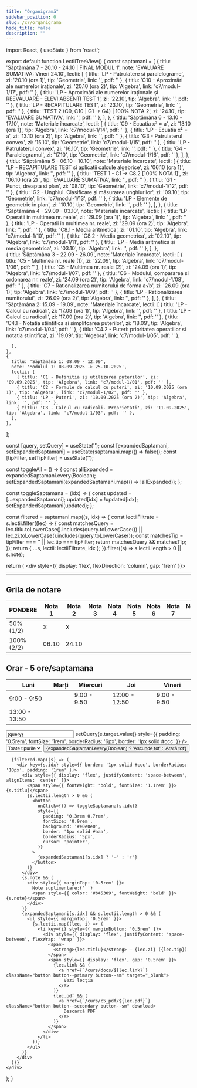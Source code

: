 ```yaml
---
title: "Organigramă"
sidebar_position: 0
slug: /c7/organigrama
hide_title: false
description: ""
---
```

import React, { useState } from 'react';


export default function LectiiTreeView() {
  const saptamani = [
    {
      titlu: 'Săptămâna 7 - 20.10 - 24.10 | FINAL MODUL 1',
      note: 'EVALUARE SUMATIVA: Vineri 24.10',
      lectii: [
        { titlu: 'LP - Patrulatere si paralelograme', zi: '20.10 (ora 1)', tip: 'Geometrie', link: '', pdf: '' },
        { titlu: 'C10 - Aproximări ale numerelor iraționale', zi: '20.10 (ora 2)', tip: 'Algebra', link: 'c7/modul-1/17', pdf: '' },
        { titlu: 'LP - Aproximări ale numerelor iraționale și REEVALUARE - ELEVI ABSENTI TEST 1', zi: '22.10', tip: 'Algebra', link: '', pdf: '' },
        { titlu: 'LP - RECAPITULARE TEST', zi: '23.10', tip: 'Geometrie', link: '', pdf: '' },
        { titlu: 'TEST 2 (C9, C10 | G1 -> G4) | 100% NOTA 2', zi: '24.10', tip: 'EVALUARE SUMATIVA', link: '', pdf: '' },
      ],
    },
    {
      titlu: 'Săptămâna 6 - 13.10 - 17.10',
      note: 'Materiale încarcate',
      lectii: [
        { titlu: 'C9 - Ecuatia x² = a', zi: '13.10 (ora 1)', tip: 'Algebra', link: 'c7/modul-1/14', pdf: '' },
        { titlu: 'LP - Ecuatia x² = a', zi: '13.10 (ora 2)', tip: 'Algebra', link: '', pdf: '' },
        { titlu: 'G3 - Patrulaterul convex', zi: '15.10', tip: 'Geometrie', link: 'c7/modul-1/15', pdf: '' },
        { titlu: 'LP - Patrulaterul convex', zi: '16.10', tip: 'Geometrie', link: '', pdf: '' },
        { titlu: 'G4 - Paralelogramul', zi: '17.10', tip: 'Geometrie', link: 'c7/modul-1/16', pdf: '' },
      ],
    },
    {
      titlu: 'Săptămâna 5 - 06.10 - 10.10',
      note: 'Materiale încarcate',
      lectii: [
        { titlu: 'LP - RECAPITULARE TEST si aplicatii calcule algebrice', zi: '06.10 (ora 1)', tip: 'Algebra', link: '', pdf: '' },
        { titlu: 'TEST 1 - C1 -> C8.2 [100% NOTA 1]', zi: '06.10 (ora 2) ', tip: 'EVALUARE SUMATIVA', link: '', pdf: '' },
        { titlu: 'G1 - Punct, dreapta si plan', zi: '08.10', tip: 'Geometrie', link: 'c7/modul-1/12', pdf: '' },
        { titlu: 'G2 - Unghiul. Clasificare și măsurarea unghiurilor', zi: '09.10', tip: 'Geometrie', link: 'c7/modul-1/13', pdf: '' },
        { titlu: 'LP - Elemente de geometrie in plan', zi: '10.10', tip: 'Geometrie', link: '', pdf: '' },
      ],
    },
    {
      titlu: 'Săptămâna 4 - 29.09 - 03.10',
      note: 'Materiale încarcate',
      lectii: [
        { titlu: 'LP - Operatii in multimea nr. reale', zi: '29.09 (ora 1)', tip: 'Algebra', link: '', pdf: '' },
        { titlu: 'LP - Operatii in multimea nr. reale', zi: '29.09 (ora 2)', tip: 'Algebra', link: '', pdf: '' },
        { titlu: 'C8.1 - Media aritmetica', zi: '01.10', tip: 'Algebra', link: 'c7/modul-1/10', pdf: '' },
        { titlu: 'C8.2 - Media geometrica', zi: '02.10', tip: 'Algebra', link: 'c7/modul-1/11', pdf: '' },
        { titlu: 'LP - Media aritmetica si media geometrica', zi: '03.10', tip: 'Algebra', link: '', pdf: '' },
      ],
    },  
    {
      titlu: 'Săptămâna 3 - 22.09 - 26.09',
      note: 'Materiale încarcate',
      lectii: [
        { titlu: 'C5 - Multimea nr. reale (1)', zi: '22.09', tip: 'Algebra', link: 'c7/modul-1/06', pdf: '' },
        { titlu: 'C5 - Multimea nr. reale (2)', zi: '24.09 (ora 1)', tip: 'Algebra', link: 'c7/modul-1/07', pdf: '' },
        { titlu: 'C6 - Modulul, compararea si ordonarea nr. reale', zi: '24.09 (ora 2)', tip: 'Algebra', link: 'c7/modul-1/08', pdf: '' },
        { titlu: 'C7 - Rationalizarea numitorului de forma a√b', zi: '26.09 (ora 1)', tip: 'Algebra', link: 'c7/modul-1/09', pdf: '' },
        { titlu: 'LP - Rationalizarea numitorului', zi: '26.09 (ora 2)', tip: 'Algebra', link: '', pdf: '' },
      ],
    },
    {
      titlu: 'Săptămâna 2: 15.09 - 19.09',
      note: 'Materiale încarcate',
      lectii: [
        { titlu: 'LP - Calcul cu radicali', zi: '17.09 (ora 1)', tip: 'Algebra', link: '', pdf: '' },
        { titlu: 'LP - Calcul cu radicali', zi: '17.09 (ora 2)', tip: 'Algebra', link: '', pdf: '' },
        { titlu: 'C4.1 - Notatia stiintifica si simplifcarea puterilor', zi: '18.09', tip: 'Algebra', link: 'c7/modul-1/04', pdf: '' },
        { titlu: 'C4.2 - Puteri: prioritatea operatiilor si notatia stiintifica', zi: '19.09', tip: 'Algebra', link: 'c7/modul-1/05', pdf: '' },
        
      ],
    },
    {
      titlu: 'Săptămâna 1: 08.09 - 12.09',
      note: 'Modulul 1: 08.09.2025 -> 25.10.2025',
      lectii: [
        { titlu: 'C1 - Definitia si utilizarea puterilor', zi: '09.09.2025', tip: 'Algebra', link: 'c7/modul-1/01', pdf: '' },
        { titlu: 'C2 - Formule de calcul cu puteri', zi: '10.09.2025 (ora 1)', tip: 'Algebra', link: 'c7/modul-1/02', pdf: '' },
        { titlu: 'LP - Puteri', zi: '10.09.2025 (ora 2)', tip: 'Algebra', link: '', pdf: '' },
        { titlu: 'C3 - Calcul cu radicali. Proprietati', zi: '11.09.2025', tip: 'Algebra', link: 'c7/modul-1/03', pdf: '' },
      ],
    },
  ];

  const [query, setQuery] = useState('');
  const [expandedSaptamani, setExpandedSaptamani] = useState(saptamani.map(() => false));
  const [tipFilter, setTipFilter] = useState('');

  const toggleAll = () => {
    const allExpanded = expandedSaptamani.every(Boolean);
    setExpandedSaptamani(expandedSaptamani.map(() => !allExpanded));
  };

  const toggleSaptamana = (idx) => {
    const updated = [...expandedSaptamani];
    updated[idx] = !updated[idx];
    setExpandedSaptamani(updated);
  };

  const filtered = saptamani.map((s, idx) => {
    const lectiiFiltrate = s.lectii.filter((lec) => {
      const matchesQuery =
        lec.titlu.toLowerCase().includes(query.toLowerCase()) ||
        lec.zi.toLowerCase().includes(query.toLowerCase());
      const matchesTip = tipFilter === '' || lec.tip === tipFilter;
      return matchesQuery && matchesTip;
    });
    return { ...s, lectii: lectiiFiltrate, idx };
  }).filter((s) => s.lectii.length > 0 || s.note);

  return (
    <div style={{ display: 'flex', flexDirection: 'column', gap: '1rem' }}>
    <hr />
<h2>
      Grila de notare
      </h2>
      <table style={{ width: '100%', borderCollapse: 'collapse', marginBottom: '1rem' }}>
        <thead>
          <tr>
            <th style={{ border: '1px solid #ccc', padding: '0.5rem' }}>PONDERE</th>
            <th style={{ border: '1px solid #ccc', padding: '0.5rem' }}>Nota 1</th>
            <th style={{ border: '1px solid #ccc', padding: '0.5rem' }}>Nota 2</th>
            <th style={{ border: '1px solid #ccc', padding: '0.5rem' }}>Nota 3</th>
            <th style={{ border: '1px solid #ccc', padding: '0.5rem' }}>Nota 4</th>
            <th style={{ border: '1px solid #ccc', padding: '0.5rem' }}>Nota 5</th>
            <th style={{ border: '1px solid #ccc', padding: '0.5rem' }}>Nota 6</th>
            <th style={{ border: '1px solid #ccc', padding: '0.5rem' }}>Nota 7</th>
            <th style={{ border: '1px solid #ccc', padding: '0.5rem' }}>Nota 8</th>
          </tr>
        </thead>
        <tbody>
          <tr>
            <td style={{ border: '1px solid #ccc', padding: '0.5rem' }}>50% (1/2)</td>
            <td style={{ border: '1px solid #ccc', padding: '0.5rem' }}>X</td>
            <td style={{ border: '1px solid #ccc', padding: '0.5rem' }}>X</td>
            <td style={{ border: '1px solid #ccc', padding: '0.5rem' }}></td>
            <td style={{ border: '1px solid #ccc', padding: '0.5rem' }}></td>
            <td style={{ border: '1px solid #ccc', padding: '0.5rem' }}></td>
            <td style={{ border: '1px solid #ccc', padding: '0.5rem' }}></td>
            <td style={{ border: '1px solid #ccc', padding: '0.5rem' }}></td>
            <td style={{ border: '1px solid #ccc', padding: '0.5rem' }}></td>
          </tr>
          <tr>
            <td style={{ border: '1px solid #ccc', padding: '0.5rem' }}>100% (2/2)</td>
            <td style={{ border: '1px solid #ccc', padding: '0.5rem' }}>06.10</td>
            <td style={{ border: '1px solid #ccc', padding: '0.5rem' }}>24.10</td>
            <td style={{ border: '1px solid #ccc', padding: '0.5rem' }}></td>
            <td style={{ border: '1px solid #ccc', padding: '0.5rem' }}></td>
            <td style={{ border: '1px solid #ccc', padding: '0.5rem' }}></td>
            <td style={{ border: '1px solid #ccc', padding: '0.5rem' }}></td>
            <td style={{ border: '1px solid #ccc', padding: '0.5rem' }}></td>
            <td style={{ border: '1px solid #ccc', padding: '0.5rem' }}></td>
          </tr>
        </tbody>
      </table>
      <h2>
      Orar - 5 ore/saptamana
      </h2>
      <table style={{ width: '100%', borderCollapse: 'collapse', marginBottom: '1rem' }}>
        <thead>
          <tr>
            <th style={{ border: '1px solid #ccc', padding: '0.5rem' }}>Luni</th>
            <th style={{ border: '1px solid #ccc', padding: '0.5rem' }}>Marți</th>
            <th style={{ border: '1px solid #ccc', padding: '0.5rem' }}>Miercuri</th>
            <th style={{ border: '1px solid #ccc', padding: '0.5rem' }}>Joi</th>
            <th style={{ border: '1px solid #ccc', padding: '0.5rem' }}>Vineri</th>
          </tr>
        </thead>
        <tbody>
          <tr>
            <td style={{ border: '1px solid #ccc', padding: '0.5rem' }}>9:00 - 9:50</td>
            <td style={{ border: '1px solid #ccc', padding: '0.5rem' }}></td>
            <td style={{ border: '1px solid #ccc', padding: '0.5rem' }}>9:00 - 9:50</td>
            <td style={{ border: '1px solid #ccc', padding: '0.5rem' }}>12:00 - 12:50</td>
            <td style={{ border: '1px solid #ccc', padding: '0.5rem' }}>9:00 - 9:50</td>
          </tr>
          <tr>
            <td style={{ border: '1px solid #ccc', padding: '0.5rem' }}>13:00 - 13:50</td>
            <td style={{ border: '1px solid #ccc', padding: '0.5rem' }}></td>
            <td style={{ border: '1px solid #ccc', padding: '0.5rem' }}></td>
            <td style={{ border: '1px solid #ccc', padding: '0.5rem' }}></td>
            <td style={{ border: '1px solid #ccc', padding: '0.5rem' }}></td>
          </tr>
        </tbody>
      </table>
      <input
        type="text"
        placeholder="Caută lecție sau zi..."
        value={query}
        onChange={(e) => setQuery(e.target.value)}
        style={{ padding: '0.5rem', fontSize: '1rem', borderRadius: '6px', border: '1px solid #ccc' }}
      />
      <select
        value={tipFilter}
        onChange={(e) => setTipFilter(e.target.value)}
        style={{ padding: '0.5rem', fontSize: '1rem', borderRadius: '6px', border: '1px solid #ccc', width: 'fit-content' }}
      >
        <option value="">Toate tipurile</option>
        <option value="Algebra">Algebra</option>
        <option value="Geometrie">Geometrie</option>
      </select>
      <button
        onClick={toggleAll}
        style={{
          alignSelf: 'flex-start',
          padding: '0.5rem 1rem',
          fontWeight: 'bold',
          background: '#4f46e5',
          color: 'white',
          border: 'none',
          borderRadius: '6px',
          cursor: 'pointer',
        }}
      >
        {expandedSaptamani.every(Boolean) ? 'Ascunde tot' : 'Arată tot'}
      </button>

      {filtered.map((s) => (
        <div key={s.idx} style={{ border: '1px solid #ccc', borderRadius: '10px', padding: '1rem' }}>
          <div style={{ display: 'flex', justifyContent: 'space-between', alignItems: 'center' }}>
            <span style={{ fontWeight: 'bold', fontSize: '1.1rem' }}>{s.titlu}</span>
            {s.lectii.length > 0 && (
              <button
                onClick={() => toggleSaptamana(s.idx)}
                style={{
                  padding: '0.3rem 0.7rem',
                  fontSize: '0.9rem',
                  background: '#e0e0e0',
                  border: '1px solid #aaa',
                  borderRadius: '5px',
                  cursor: 'pointer',
                }}
              >
                {expandedSaptamani[s.idx] ? '−' : '+'}
              </button>
            )}
          </div>
          {s.note && (
            <div style={{ marginTop: '0.5rem' }}>
              Note suplimentare:{' '}
              <span style={{ color: '#b45309', fontWeight: 'bold' }}>{s.note}</span>
            </div>
          )}
          {expandedSaptamani[s.idx] && s.lectii.length > 0 && (
            <ul style={{ marginTop: '0.5rem' }}>
              {s.lectii.map((lec, i) => (
                <li key={i} style={{ marginBottom: '0.5rem' }}>
                  <div style={{ display: 'flex', justifyContent: 'space-between', flexWrap: 'wrap' }}>
                    <span>
                      <strong>{lec.titlu}</strong> – {lec.zi} ({lec.tip})
                    </span>
                    <span style={{ display: 'flex', gap: '0.5rem' }}>
                      {lec.link && (
                        <a href={`/curs/docs/${lec.link}`} className="button button--primary button--sm" target="_blank">
                          Vezi lecția
                        </a>
                      )}
                      {lec.pdf && (
                        <a href={`/curs/c5_pdf/${lec.pdf}`} className="button button--secondary button--sm" download>
                          Descarcă PDF
                        </a>
                      )}
                    </span>
                  </div>
                </li>
              ))}
            </ul>
          )}
        </div>
      ))}
    </div>
  );
}